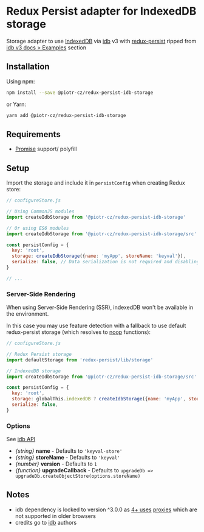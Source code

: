 # Redux Persist adapter for IndexedDB storage

Storage adapter to use [IndexedDB](https://developer.mozilla.org/en-US/docs/Glossary/IndexedDB) via [idb](https://www.npmjs.com/package/idb) v3 with [redux-persist](https://github.com/rt2zz/redux-persist) ripped from [idb v3 docs > Examples](https://github.com/jakearchibald/idb/tree/v3.0.0#keyval-store) section


## Installation

Using npm:

```sh
npm install --save @piotr-cz/redux-persist-idb-storage
```

or Yarn:

```sh
yarn add @piotr-cz/redux-persist-idb-storage
```


## Requirements

- [Promise](https://developer.mozilla.org/en-US/docs/Web/JavaScript/Reference/Global_Objects/Promise) support/ polyfill


## Setup

Import the storage and include it in `persistConfig` when creating Redux store:

```js
// configureStore.js

// Using CommonJS modules
import createIdbStorage from '@piotr-cz/redux-persist-idb-storage'

// Or using ES6 modules
import createIdbStorage from '@piotr-cz/redux-persist-idb-storage/src'

const persistConfig = {
  key: 'root',
  storage: createIdbStorage({name: 'myApp', storeName: 'keyval'}),
  serialize: false, // Data serialization is not required and disabling it allows you to inspect storage value in DevTools
}

// ...
```

### Server-Side Rendering

When using Server-Side Rendering (SSR), indexedDB won't be available in the environment.

In this case you may use feature detection with a fallback to use default redux-persist storage (which resolves to [noop](https://github.com/rt2zz/redux-persist/blob/d7efde9115a0bd2d6a0309ac6fb1c018bf06dc30/src/storage/getStorage.js#L42) functions):

```js
// configureStore.js

// Redux Persist storage
import defaultStorage from 'redux-persist/lib/storage'

// IndexedDB storage
import createIdbStorage from '@piotr-cz/redux-persist-idb-storage/src'

const persistConfig = {
  key: 'root',
  storage: globalThis.indexedDB ? createIdbStorage({name: 'myApp', storeName: 'keyval'}) : defaultStorage,
  serialize: false, 
}
```


### Options

See [idb API](https://github.com/jakearchibald/idb/tree/v3.0.2#api)

- _{string}_ **name** - Defaults to `'keyval-store'`
- _{string}_ **storeName** - Defaults to `'keyval'`
- _{number}_ **version** - Defaults to `1`
- _{function}_ **upgradeCallback** - Defaults to `upgradeDb => upgradeDb.createObjectStore(options.storeName)`


## Notes

- idb dependency is locked to version ^3.0.0 as [4+ uses](https://github.com/jakearchibald/idb/blob/v4.0.3/changes.md#new-stuff) [proxies](https://developer.mozilla.org/en-US/docs/Web/JavaScript/Reference/Global_Objects/Proxy) which are not supported in older browsers
- credits go to [idb](https://github.com/jakearchibald/idb) authors
